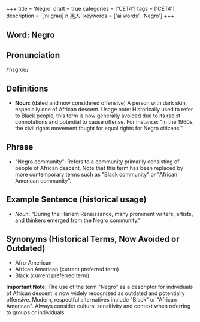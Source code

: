 +++
title = 'Negro'
draft = true
categories = ['CET4']
tags = ['CET4']
description = '[ˈniːgrəu] n.黑人'
keywords = ['ai words', 'Negro']
+++

## Word: Negro

## Pronunciation
/ˈnɛɡroʊ/

## Definitions
- **Noun**: (dated and now considered offensive) A person with dark skin, especially one of African descent. Usage note: Historically used to refer to Black people, this term is now generally avoided due to its racist connotations and potential to cause offense. For instance: "In the 1960s, the civil rights movement fought for equal rights for Negro citizens."

## Phrase
- "Negro community": Refers to a community primarily consisting of people of African descent. Note that this term has been replaced by more contemporary terms such as "Black community" or "African American community".

## Example Sentence (historical usage)
- *Noun*: "During the Harlem Renaissance, many prominent writers, artists, and thinkers emerged from the Negro community."

## Synonyms (Historical Terms, Now Avoided or Outdated)
- Afro-American
- African American (current preferred term)
- Black (current preferred term)

**Important Note:** The use of the term "Negro" as a descriptor for individuals of African descent is now widely recognized as outdated and potentially offensive. Modern, respectful alternatives include "Black" or "African American". Always consider cultural sensitivity and context when referring to groups or individuals.
